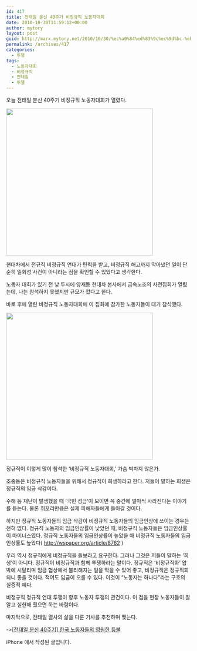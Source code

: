 ```yaml
---
id: 417
title: 전태일 분신 40주기 비정규직 노동자대회
date: 2010-10-30T11:59:12+00:00
author: mytory
layout: post
guid: http://marx.mytory.net/2010/10/30/%ec%a0%84%ed%83%9c%ec%9d%bc-%eb%b6%84%ec%8b%a0-40%ec%a3%bc%ea%b8%b0-%eb%b9%84%ec%a0%95%ea%b7%9c%ec%a7%81-%eb%85%b8%eb%8f%99%ec%9e%90%eb%8c%80%ed%9a%8c/
permalink: /archives/417
categories:
  - 투쟁
tags:
  - 노동자대회
  - 비정규직
  - 전태일
  - 투잴
---
```

오늘 전태일 분신 40주기 비정규직 노동자대회가 열렸다.

<img src="http://marx.mytory.net/wp-content/uploads/1/cfile23.uf.157D8D174CCC08854778F2.jpg" class="aligncenter" width="400" alt="" filename="itistory-photo-1" filemime="image/jpeg" />
  
현대차에서 전규직 비정규직 연대가 탄력을 받고, 비정규직 해고까지 막아냈던 일이 단순히 일회성 사건이 아니라는 점을 확인할 수 있었다고 생각한다.
  
노동자 대회가 있기 전 낮 두시에 양재동 현대차 본사에서 금속노조의 사전집회가 열렸는데, 나는 참석하지 못했지만 규모가 컸다고 한다.
  
바로 후에 열린 비정규직 노동자대회에 이 집회에 참가한 노동자들이 대거 참석했다.

<img src="http://marx.mytory.net/wp-content/uploads/1/cfile23.uf.165E28154CCC088C181788.jpg" class="aligncenter" width="400" alt="" filename="itistory-photo-2" filemime="image/jpeg" />
  
정규직이 이렇게 많이 참석한 &#8216;비정규직 노동자대회,&#8217; 가슴 벅차지 않은가.
  
조중동은 비정규직 노동자들을 위해서 정규직이 희생하라고 한다. 저들이 말하는 희생은 정규직의 임금 삭감이다.
  
수해 등 재난이 발생했을 때 &#8216;국민 성금&#8217;이 모이면 꼭 중간에 얼마씩 사라진다는 이야기를 듣는다. 물론 쥐꼬리만큼은 실제 피해자들에게 돌아갈 것이다. 
  
하지만 정규직 노동자들의 임금 삭감이 비정규직 노동자들의 임금인상에 쓰이는 경우는 전혀 없다. 정규직 노동자의 임금인상률이 낮았던 때, 비정규직 노동자들은 임금인상률이 마이너스였다. 정규직 노동자들의 임금인상률이 높았을 때 비정규직 노동자들의 임금인상률도 높았다( <A title="[http://wspaper.org/article/8762]로 이동합니다." href="http://wspaper.org/article/8762" target=_blank>http://wspaper.org/article/8762</A> )
  
우리 역시 정규직에게 비정규직을 돌보라고 요구한다. 그러나 그것은 저들이 말하는 &#8216;희생&#8217;이 아니다. 정규직이 비정규직과 함께 투쟁하라는 말이다. 정규직은 &#8216;비정규직화&#8217; 압박에 시달리며 임금 협상에서 불리해지는 일을 막을 수 있어 좋고, 비정규직은 정규직회되니 좋을 것이다. 적어도 임금이 오를 수 있다. 이것이 &#8220;노동자는 하나다&#8221;라는 구호의 실증적 예다.
  
비정규직 정규직 연대 투쟁이 향후 노동자 투쟁의 관건이다. 이 점을 현장 노동자들이 잘 알고 실현해 줬으면 하는 바람이다.
  
마지막으로, 전태일 열사의 삶을 다룬 기사를 추천하며 맺는다. 
  
-><A title="[http://wspaper.org/article/8752]로 이동합니다." href="http://wspaper.org/article/8752" target=_blank>[전태일 분신 40주기] 한국 노동자들의 영원한 등불</A>

iPhone 에서 작성된 글입니다.